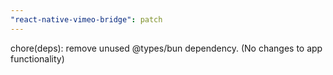 ```yaml
---
"react-native-vimeo-bridge": patch
---
```


chore(deps): remove unused @types/bun dependency. (No changes to app functionality)

